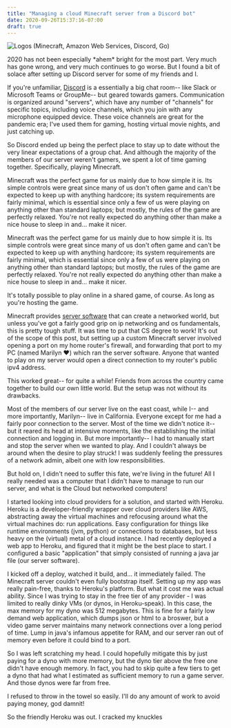 ```yaml
---
title: "Managing a cloud Minecraft server from a Discord bot"
date: 2020-09-26T15:37:16-07:00
draft: true
---
```


![Logos (Minecraft, Amazon Web Services, Discord, Go)](/images/bot-logos-raw.png)

2020 has not been especially \*ahem\* bright for the most part. Very much has gone wrong, and very much continues to go worse. But I found a bit of solace after setting up Discord server for some of my friends and I.

If you're unfamiliar, [Discord](https://discord.com/) is a essentially a big chat room-- like Slack or Microsoft Teams or GroupMe-- but geared towards gamers. Communication is organized around "servers", which have any number of "channels" for specific topics, including voice channels, which you join with any microphone equipped device. These voice channels are great for the pandemic era; I've used them for gaming, hosting virtual movie nights, and just catching up.

So Discord ended up being the perfect place to stay up to date without the very linear expectations of a group chat. And although the majority of the members of our server weren't gamers, we spent a lot of time gaming together. Specifically, playing Minecraft.

Minecraft was the perfect game for us mainly due to how simple it is. Its simple controls were great since many of us don't often game and can't be expected to keep up with anything hardcore; its system requirements are fairly minimal, which is essential since only a few of us were playing on anything other than standard laptops; but mostly, the rules of the game are perfectly relaxed. You're not really expected do anything other than make a nice house to sleep in and... make it nicer. 

Minecraft was the perfect game for us mainly due to how simple it is. Its simple controls were great since many of us don't often game and can't be expected to keep up with anything hardcore; its system requirements are fairly minimal, which is essential since only a few of us were playing on anything other than standard laptops; but mostly, the rules of the game are perfectly relaxed. You're not really expected do anything other than make a nice house to sleep in and... make it nicer. 

It's totally possible to play online in a shared game, of course. As long as you're hosting the game.

Minecraft provides [server software](https://www.minecraft.net/en-us/download/) that can create a networked world, but unless you've got a fairly good grip on ip networking and os fundamentals, this is pretty tough stuff. It was time to put that CS degree to work! It's out of the scope of this post, but setting up a custom Minecraft server involved opening a port on my home router's firewall, and forwarding that port to my PC (named Marilyn ❤️) which ran the server software. Anyone that wanted to play on my server would open a direct connection to my router's public ipv4 address.

This worked great-- for quite a while! Friends from across the country came together to build our own little world. But the setup was not without its drawbacks.

Most of the members of our server live on the east coast, while I-- and more importantly, Marilyn-- live in California. Everyone except for me had a fairly poor connection to the server. Most of the time we didn't notice it-- but it reared its head at intensive moments, like the establishing the initial connection and logging in. But more importantly-- I had to manually start and stop the server when we wanted to play. And I couldn't always be around when the desire to play struck! I was suddenly feeling the pressures of a network admin, albeit one with low responsibilities.

But hold on, I didn't need to suffer this fate, we're living in the future! All I really needed was a computer that I didn't have to manage to run our server, and what is the Cloud but networked computers!

I started looking into cloud providers for a solution, and started with Heroku. Heroku is a developer-friendly wrapper over cloud providers like AWS, abstracting away the virtual machines and refocusing around what the virtual machines do: run applications. Easy configuration for things like runtime environments (jvm, python) or connections to databases, but less heavy on the (virtual) metal of a cloud instance. I had recently deployed a web app to Heroku, and figured that it might be the best place to start. I configured a basic "application" that simply consisted of running a java jar file (our server software).

I kicked off a deploy, watched it build, and... it immediately failed. The Minecraft server couldn't even fully bootstrap itself. Setting up my app was really pain-free, thanks to Heroku's platform. But what it cost me was actual ability. Since I was trying to stay in the free tier of any provider - I was limited to really dinky VMs (or dynos, in Heroku-speak). In this case, the max memory for my dyno was 512 megabytes. This is fine for a fairly low demand web application, which dumps json or html to a broswer, but a video game server maintains many network connections over a long period of time. Lump in java's infamous appetite for RAM, and our server ran out of memory even before it could bind to a port.

So I was left scratching my head. I could hopefully mitigate this by just paying for a dyno with more memory, but the dyno tier above the free one didn't have enough memory. In fact, you had to skip quite a few tiers to get a dyno that had what I estimated as sufficient memory to run a game server. And those dynos were far from free.

I refused to throw in the towel so easily. I'll do any amount of work to avoid paying money, god damnit!

So the friendly Heroku was out. I cracked my knuckles 